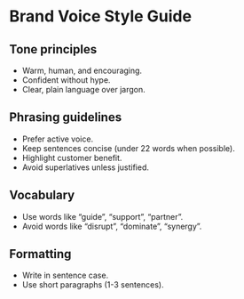 # Brand Voice Style Guide

## Tone principles
- Warm, human, and encouraging.
- Confident without hype.
- Clear, plain language over jargon.

## Phrasing guidelines
- Prefer active voice.
- Keep sentences concise (under 22 words when possible).
- Highlight customer benefit.
- Avoid superlatives unless justified.

## Vocabulary
- Use words like “guide”, “support”, “partner”.
- Avoid words like “disrupt”, “dominate”, “synergy”.

## Formatting
- Write in sentence case.
- Use short paragraphs (1-3 sentences).

